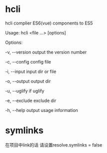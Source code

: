 # hcli
hcli complier ES6(vue) components to ES5

Usage: hcli <file ...> [options]

Options:

  -v, --version  output the version number
  
  -c, --config   config file
  
  -i, --input    input dir or file
  
  -o, --output   output dir
  
  -u, --uglify   if uglify
  
  -e, --exclude  exclude dir
  
  -h, --help     output usage information
  
  
# symlinks

在项目中link的话 请设置resolve.symlinks = false

